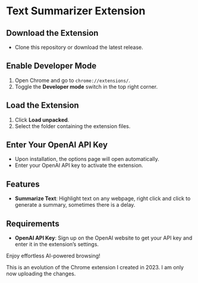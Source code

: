 # Text Summarizer Extension

## Download the Extension
- Clone this repository or download the latest release.

## Enable Developer Mode
1. Open Chrome and go to `chrome://extensions/`.
2. Toggle the **Developer mode** switch in the top right corner.

## Load the Extension
1. Click **Load unpacked**.
2. Select the folder containing the extension files.

## Enter Your OpenAI API Key
- Upon installation, the options page will open automatically.
- Enter your OpenAI API key to activate the extension.

## Features
- **Summarize Text**: Highlight text on any webpage, right click and click to generate a summary, sometimes there is a delay.

## Requirements
- **OpenAI API Key**: Sign up on the OpenAI website to get your API key and enter it in the extension’s settings.

Enjoy effortless AI-powered browsing!

This is an evolution of the Chrome extension I created in 2023. I am only now uploading the changes.